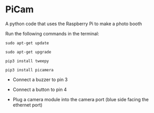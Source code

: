 # PiCam
A python code that uses the Raspberry Pi to make a photo booth

Run the following commands in the terminal:

`sudo apt-get update`

`sudo apt-get upgrade`


`pip3 install tweepy`

`pip3 install picamera`

* Connect a buzzer to pin 3

* Connect a button to pin 4

* Plug a camera module into the camera port (blue side facing the ethernet port)
